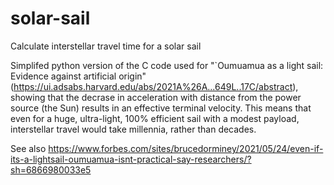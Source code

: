 # solar-sail
Calculate interstellar travel time for a solar sail

Simplifed python version of the C code used for "`Oumuamua as a light sail: Evidence against artificial origin" (https://ui.adsabs.harvard.edu/abs/2021A%26A...649L..17C/abstract), showing that the decrase in acceleration with distance from the power source (the Sun) results in an effective terminal velocity. This means that even for a huge, ultra-light, 100% efficient sail with a modest payload, interstellar travel would take millennia, rather than decades.

See also https://www.forbes.com/sites/brucedorminey/2021/05/24/even-if-its-a-lightsail-oumuamua-isnt-practical-say-researchers/?sh=6866980033e5
